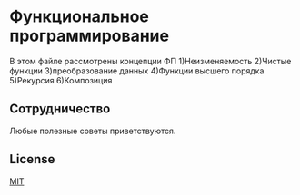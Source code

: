 # Функциональное программирование
В этом файле рассмотрены концепции ФП
1)Неизменяемость
2)Чистые функции
3)преобразование данных
4)Функции высшего порядка
5)Рекурсия
6)Композиция


## Сотрудничество

Любые полезные советы приветствуются.

## License
[MIT](https://choosealicense.com/licenses/mit/)